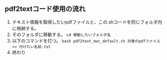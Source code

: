 ## pdf2textコード使用の流れ ##
1. テキスト情報を取得したいpdfファイルと、この.shコードを同じフォルダ内に格納する。
2. そのフォルダに移動する。
   `cd 移動したいフォルダ名`
4. 以下のコマンドを打つ。
   `bash pdf2text_mac_default.sh 対象のpdfファイル >> 付けたい名前.txt`
5. 終わり
